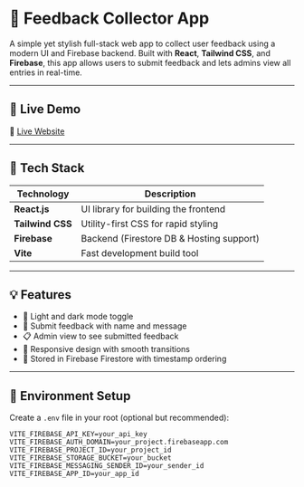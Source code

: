 # 🌟 Feedback Collector App

A simple yet stylish full-stack web app to collect user feedback using a modern UI and Firebase backend. Built with **React**, **Tailwind CSS**, and **Firebase**, this app allows users to submit feedback and lets admins view all entries in real-time.

---

## 🚀 Live Demo

🔗 [Live Website](https://feedback-collector-sonali.netlify.app/)

---

## 🧰 Tech Stack

| Technology         | Description                                |
|--------------------|--------------------------------------------|
| **React.js**       | UI library for building the frontend       |
| **Tailwind CSS**   | Utility-first CSS for rapid styling        |
| **Firebase**       | Backend (Firestore DB & Hosting support)   |
| **Vite**           | Fast development build tool                |

---

## 💡 Features

- 🎨 Light and dark mode toggle
- 📝 Submit feedback with name and message
- 📋 Admin view to see submitted feedback
- 📱 Responsive design with smooth transitions
- 🧠 Stored in Firebase Firestore with timestamp ordering

---

## 🔐 Environment Setup

Create a `.env` file in your root (optional but recommended):

```env
VITE_FIREBASE_API_KEY=your_api_key
VITE_FIREBASE_AUTH_DOMAIN=your_project.firebaseapp.com
VITE_FIREBASE_PROJECT_ID=your_project_id
VITE_FIREBASE_STORAGE_BUCKET=your_bucket
VITE_FIREBASE_MESSAGING_SENDER_ID=your_sender_id
VITE_FIREBASE_APP_ID=your_app_id

